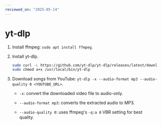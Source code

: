 ```yaml
---
reviewed_on: "2025-05-14"
---
```


# yt-dlp

1. Install ffmpeg: `sudo apt install ffmpeg`.

2. Install yt-dlp.

	```bash
	sudo curl -L https://github.com/yt-dlp/yt-dlp/releases/latest/download/yt-dlp -o /usr/local/bin/
	sudo chmod a+x /usr/local/bin/yt-dlp
	```

3. Download songs from YouTube: `yt-dlp -x --audio-format mp3 --audio-quality 0 <YOUTUBE_URL>`.

	- `-x`: convert the downloaded video file to audio-only.

	- `--audio-format mp3`: converts the extracted audio to MP3.

	- `--audio-quality 0`: uses ffmpeg's `-q:a 0` VBR setting for best quality.
